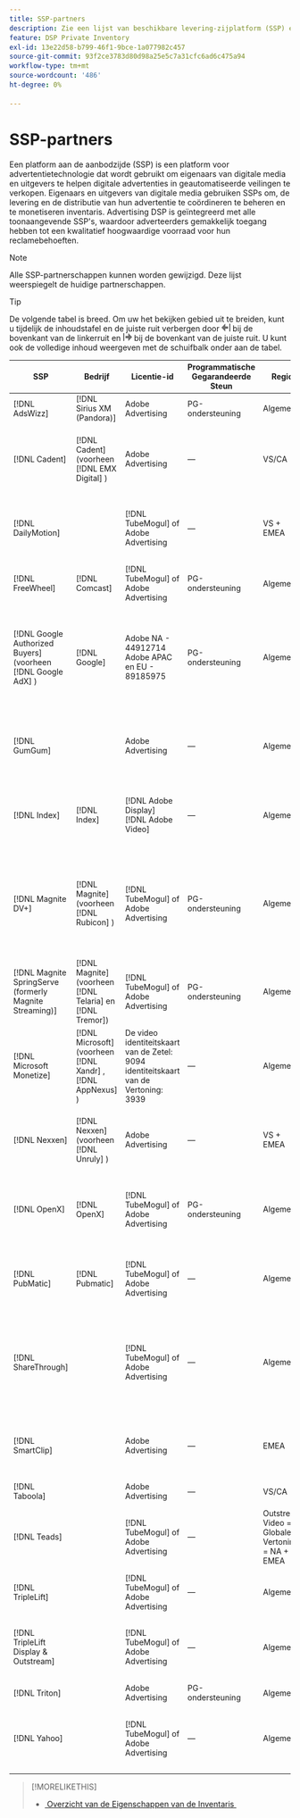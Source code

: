 ```yaml
---
title: SSP-partners
description: Zie een lijst van beschikbare levering-zijplatform (SSP) en open uitwisselingspartners.
feature: DSP Private Inventory
exl-id: 13e22d58-b799-46f1-9bce-1a077982c457
source-git-commit: 93f2ce3783d80d98a25e5c7a31cfc6ad6c475a94
workflow-type: tm+mt
source-wordcount: '486'
ht-degree: 0%

---
```


# SSP-partners

Een platform aan de aanbodzijde (SSP) is een platform voor advertentietechnologie dat wordt gebruikt om eigenaars van digitale media en uitgevers te helpen digitale advertenties in geautomatiseerde veilingen te verkopen. Eigenaars en uitgevers van digitale media gebruiken SSPs om, de levering en de distributie van hun advertentie te coördineren te beheren en te monetiseren inventaris. Advertising DSP is geïntegreerd met alle toonaangevende SSP&#39;s, waardoor adverteerders gemakkelijk toegang hebben tot een kwalitatief hoogwaardige voorraad voor hun reclamebehoeften.

>[!NOTE]
>
>Alle SSP-partnerschappen kunnen worden gewijzigd. Deze lijst weerspiegelt de huidige partnerschappen.

>[!TIP]
>
>De volgende tabel is breed. Om uw het bekijken gebied uit te breiden, kunt u tijdelijk de inhoudstafel en de juiste ruit verbergen door ![&#x200B; linkerruit van de Verbergen &#x200B;](/help/dsp/assets/hide-left-pane.png " te klikken verberg verlaten ruit ") bij de bovenkant van de linkerruit en ![Rechtervenster verbergen](/help/dsp/assets/hide-right-pane.png "Rechtervenster verbergen") bij de bovenkant van de juiste ruit. U kunt ook de volledige inhoud weergeven met de schuifbalk onder aan de tabel.

| SSP | Bedrijf | Licentie-id | Programmatische Gegarandeerde Steun | Regio | Ondersteunde valuta | Ondersteunde voorraad |
| --- | --- | --- | --- | --- | --- | --- |
| [!DNL AdsWizz] | [!DNL Sirius XM (Pandora)] | Adobe Advertising | PG-ondersteuning | Algemeen | USD, EUR, GBP | Audiodesktop en mobiel |
| [!DNL Cadent] | [!DNL Cadent] (voorheen [!DNL EMX Digital] ) | Adobe Advertising | — | VS/CA | USD | De Desktop van de vertoning en mobiele <br><br> VideoDesktop, mobiel, en CTV |
| [!DNL DailyMotion] |  | [!DNL TubeMogul] of Adobe Advertising | — | VS + EMEA | USD, EUR | De Desktop van de vertoning en mobiele <br><br> VideoDesktop, mobiel, en CTV |
| [!DNL FreeWheel] | [!DNL Comcast] | [!DNL TubeMogul] of Adobe Advertising | PG-ondersteuning | Algemeen | USD, EUR, AUD, GBP | Videodesktop, mobiel en CTV |
| [!DNL Google Authorized Buyers] (voorheen [!DNL Google AdX] ) | [!DNL Google] | Adobe NA - 44912714 <br> Adobe APAC en EU - 89185975 | PG-ondersteuning | Algemeen | USD, BRL | De audio Desktop van de Desktop en mobiele <br><br> Desktop van de Vertoning en mobiele <br><br> VideoDesktop, mobiel, en CTV |
| [!DNL GumGum] |  | Adobe Advertising | — | Algemeen | USD | De Desktop van de vertoning en mobiele <br><br> VideoDesktop en mobiele |
| [!DNL Index] | [!DNL Index] | [!DNL Adobe Display]<br>[!DNL Adobe Video] | — | Algemeen | USD | De Desktop van de vertoning en mobiele <br><br> VideoDesktop, mobiel, en CTV |
| [!DNL Magnite DV+] | [!DNL Magnite] (voorheen [!DNL Rubicon] ) | [!DNL TubeMogul] of Adobe Advertising | PG-ondersteuning | Algemeen | USD | De audio Desktop van de Desktop en mobiele <br><br> Desktop van de Vertoning en mobiele <br><br> VideoDesktop, mobiel, en CTV |
| [!DNL Magnite SpringServe (formerly Magnite Streaming)] | [!DNL Magnite] (voorheen [!DNL Telaria] en [!DNL Tremor]) | [!DNL TubeMogul] of Adobe Advertising | PG-ondersteuning | Algemeen | AUD, USD | Videodesktop, mobiel en CTV |
| [!DNL Microsoft Monetize] | [!DNL Microsoft] (voorheen [!DNL Xandr] , [!DNL AppNexus] ) | De video identiteitskaart van de Zetel: 9094 <br> identiteitskaart van de Vertoning: 3939 | — | Algemeen | USD | De Desktop van de vertoning en mobiele <br><br> VideoDesktop, mobiel, en CTV |
| [!DNL Nexxen] | [!DNL Nexxen] (voorheen [!DNL Unruly] ) | Adobe Advertising | — | VS + EMEA | USD | De Desktop van de vertoning en mobiele <br><br> VideoDesktop, mobiel, en CTV |
| [!DNL OpenX] | [!DNL OpenX] | [!DNL TubeMogul] of Adobe Advertising | PG-ondersteuning | Algemeen | USD | De Desktop van de vertoning en mobiele <br><br> VideoDesktop, mobiel, en CTV |
| [!DNL PubMatic] | [!DNL Pubmatic] | [!DNL TubeMogul] of Adobe Advertising | — | Algemeen | USD | De Desktop van de vertoning en mobiele <br><br> VideoDesktop, mobiel, en CTV |
| [!DNL ShareThrough] |  | [!DNL TubeMogul] of Adobe Advertising | — | Algemeen | USD | De Desktop van de vertoning en mobiele <br><br> Inheemse vertoning <br><br> VideoDesktop, mobiel, en CTV |
| [!DNL SmartClip] |  | Adobe Advertising | — | EMEA | Alle valuta&#39;s | De Desktop van de vertoning en mobiele <br><br> VideoDesktop, mobiel, en CTV |
| [!DNL Taboola] |  | Adobe Advertising | — | VS/CA | USD | Videodesktop en mobiel |
| [!DNL Teads] |  | [!DNL TubeMogul] of Adobe Advertising | — | Outstream Video = Globale <br> Vertoning = NA + EMEA | USD | De Desktop van de vertoning en mobiele <br><br> VideoDesktop en mobiele |
| [!DNL TripleLift] |  | [!DNL TubeMogul] of Adobe Advertising | — | Algemeen | USD | Oorspronkelijke weergave |
| [!DNL TripleLift Display & Outstream] |  | [!DNL TubeMogul] of Adobe Advertising | — | Algemeen | USD | De Desktop van de vertoning en mobiele <br><br> VideoDesktop, mobiel, en CTV |
| [!DNL Triton] |  | Adobe Advertising | PG-ondersteuning | Algemeen | USD | Audiodesktop en mobiel |
| [!DNL Yahoo] |  | [!DNL TubeMogul] of Adobe Advertising | — | Algemeen | USD | De Desktop van de vertoning en mobiele <br><br> VideoDesktop, mobiel, en CTV |

>[!MORELIKETHIS]
>
>* [&#x200B; Overzicht van de Eigenschappen van de Inventaris &#x200B;](inventory-overview.md)

